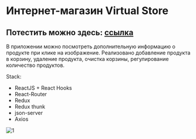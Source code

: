 # Интернет-магазин Virtual Store
## Потестить можно здесь: [ссылка](https://react-store-app-2.herokuapp.com/)

В приложении можно посмотреть дополнительную информацию о продукте при клике на изображение. Реализовано добавление продукта в корзину, удаление продукта, очистка корзины, регулирование количество продуктов.

Stack:

- ReactJS + React Hooks
- React-Router
- Redux
- Redux thunk
- json-server
- Axios


![1](https://user-images.githubusercontent.com/82547298/125361746-312c2980-e387-11eb-979b-f60d4308f5a5.png)
